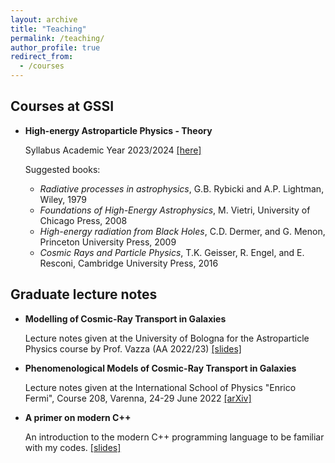 ```yaml
---
layout: archive
title: "Teaching"
permalink: /teaching/
author_profile: true
redirect_from:
  - /courses
---
```


## Courses at GSSI ##

+ **High-energy Astroparticle Physics - Theory**

    Syllabus Academic Year 2023/2024 [[here]](/files/HEA2324_Syllabus.pdf)

    Suggested books:
    
    + *Radiative processes in astrophysics*, G.B. Rybicki and A.P. Lightman, Wiley, 1979 
    + *Foundations of High-Energy Astrophysics*, M. Vietri, University of Chicago Press, 2008
    + *High-energy radiation from Black Holes*, C.D. Dermer, and G. Menon, Princeton University Press, 2009 
    + *Cosmic Rays and Particle Physics*, T.K. Geisser, R. Engel, and E. Resconi, Cambridge University Press, 2016
    
## Graduate lecture notes ##

+ **Modelling of Cosmic-Ray Transport in Galaxies**

    Lecture notes given at the University of Bologna for the Astroparticle Physics course by Prof. Vazza (AA 2022/23) 
    [[slides]](https://zenodo.org/record/7970901)

+ **Phenomenological Models of Cosmic-Ray Transport in Galaxies**

    Lecture notes given at the International School of Physics "Enrico Fermi", Course 208, Varenna, 24-29 June 2022
    [[arXiv]](https://arxiv.org/abs/2309.00298)

+ **A primer on modern C++**

    An introduction to the modern C++ programming language to be familiar with my codes.
    [[slides]](https://fellowship-of-clean-code.github.io/APrimerOnModernCpp/#1)
